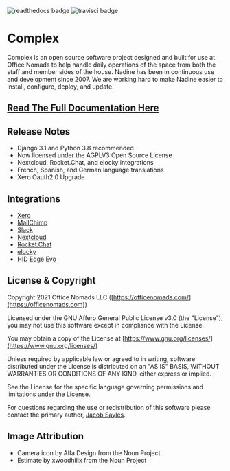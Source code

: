 ![readthedocs badge](https://readthedocs.org/projects/nadine/badge/) ![travisci badge](https://travis-ci.org/nadineproject/nadine.svg?branch=main)

# Complex

Complex is an open source software project designed and built for use at Office Nomads to help handle daily operations of the space from both the staff and member sides of the house. Nadine has been in continuous use and development since 2007. We are working hard to make Nadine easier to install, configure, deploy, and update.


## [Read The Full Documentation Here](https://nadine.readthedocs.io/en/master/)

## Release Notes

- Django 3.1 and Python 3.8 recommended
- Now licensed under the AGPLV3 Open Source License
- Nextcloud, Rocket.Chat, and elocky integrations
- French, Spanish, and German language translations
- Xero Oauth2.0 Upgrade

## Integrations
- [Xero](https://xero.com)
- [MailChimp](https://mailchimp.com)
- [Slack](https://slack.com/)
- [Nextcloud](https://nextcloud.com)
- [Rocket.Chat](https://rocket.chat)
- [elocky](https://elocky.com)
- [HID Edge Evo](https://www.hidglobal.com/products/controllers/edge-evo)

## License & Copyright

Copyright 2021 Office Nomads LLC ([https://officenomads.com/](https://officenomads.com))

Licensed under the GNU Affero General Public License v3.0 (the "License");
you may not use this software except in compliance with the License.

You may obtain a copy of the License at [https://www.gnu.org/licenses/](https://www.gnu.org/licenses/)

Unless required by applicable law or agreed to in writing, software distributed under the License is distributed on an "AS IS" BASIS, WITHOUT WARRANTIES OR CONDITIONS OF ANY KIND, either express or implied.

See the License for the specific language governing permissions and limitations under the License.

For questions regarding the use or redistribution of this software please contact the primary author, [Jacob Sayles](jacob@officenomads.com).

## Image Attribution

- Camera icon by Alfa Design from the Noun Project
- Estimate by xwoodhillx from the Noun Project  
